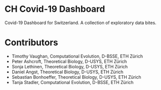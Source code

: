 # CH Covid-19 Dashboard
Covid-19 Dashboard for Switzerland. A collection of exploratory data bites.

# Contributors

- Timothy Vaughan, Computational Evolution, D-BSSE, ETH Zürich
- Peter Ashcroft, Theoretical Biology, D-USYS, ETH Zürich
- Sonja Lethinen, Theoretical Biology, D-USYS, ETH Zürich
- Daniel Angst, Theoretical Biology, D-USYS, ETH Zürich
- Sebastian Bonhoeffer, Theoretical Biology, D-USYS, ETH Zürich
- Tanja Stadler, Computational Evolution, D-BSSE, ETH Zürich
